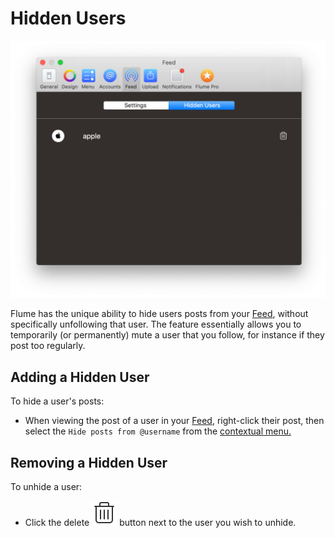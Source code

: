 # Hidden Users

![](../../.gitbook/assets/feed-hiddenusers.png)

Flume has the unique ability to hide users posts from your [Feed](../../views/feed.md), without specifically unfollowing that user. The feature essentially allows you to temporarily \(or permanently\) mute a user that you follow, for instance if they post too regularly.

## Adding a Hidden User

To hide a user's posts:

* When viewing the post of a user in your [Feed](../../views/feed.md), right-click their post, then select the `Hide posts from @username` from the [contextual menu.](../../misc/glossary.md#contextual-menu)

## Removing a Hidden User

To unhide a user:

* Click the delete ![](../../.gitbook/assets/delete.png) button next to the user you wish to unhide.



